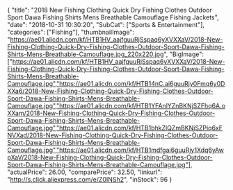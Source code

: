 {
	"title": "2018 New Fishing Clothing Quick Dry Fishing Clothes Outdoor Sport Dawa Fishing Shirts Mens Breathable Camouflage Fishing Jackets",
	"date": "2018-10-31 10:30:20",
	"SubCat": ["Sports & Entertainment"],
	"categories": ["Fishing"],
	"thumbnailImage": "https://ae01.alicdn.com/kf/HTB1HV_aajfguuRjSspaq6yXVXXaV/2018-New-Fishing-Clothing-Quick-Dry-Fishing-Clothes-Outdoor-Sport-Dawa-Fishing-Shirts-Mens-Breathable-Camouflage.jpg_220x220.jpg",
	"BigImage": ["https://ae01.alicdn.com/kf/HTB1HV_aajfguuRjSspaq6yXVXXaV/2018-New-Fishing-Clothing-Quick-Dry-Fishing-Clothes-Outdoor-Sport-Dawa-Fishing-Shirts-Mens-Breathable-Camouflage.jpg","https://ae01.alicdn.com/kf/HTB14nC.ai6guuRjy0Fmq6y0DXXa6/2018-New-Fishing-Clothing-Quick-Dry-Fishing-Clothes-Outdoor-Sport-Dawa-Fishing-Shirts-Mens-Breathable-Camouflage.jpg","https://ae01.alicdn.com/kf/HTB1YFAnlYZnBKNjSZFhq6A.oXXam/2018-New-Fishing-Clothing-Quick-Dry-Fishing-Clothes-Outdoor-Sport-Dawa-Fishing-Shirts-Mens-Breathable-Camouflage.jpg","https://ae01.alicdn.com/kf/HTB1bhkZlQZmBKNjSZPiq6xFNVXad/2018-New-Fishing-Clothing-Quick-Dry-Fishing-Clothes-Outdoor-Sport-Dawa-Fishing-Shirts-Mens-Breathable-Camouflage.jpg","https://ae01.alicdn.com/kf/HTB1mdfgai6guuRjy1Xdq6yAwpXaV/2018-New-Fishing-Clothing-Quick-Dry-Fishing-Clothes-Outdoor-Sport-Dawa-Fishing-Shirts-Mens-Breathable-Camouflage.jpg"],
	"actualPrice": 26.00,
	"comparePrice": 32.50,
	"linkurl": "http://s.click.aliexpress.com/e/Z0INSh2",
	"inStock": 96
}
